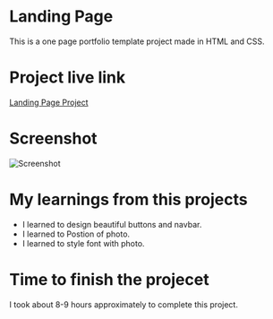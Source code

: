 
# Landing Page

This is a one page portfolio template project made in HTML and CSS.

# Project live link

[Landing Page Project](https://statuesque-sorbet-a1eda0.netlify.app)

# Screenshot

![Screenshot](./10.1.png)

# My learnings from this projects

- I learned to design beautiful buttons and navbar.
- I learned to Postion of photo.
- I learned to style font with photo.



# Time to finish the projecet

I took about 8-9 hours approximately to complete this project.


